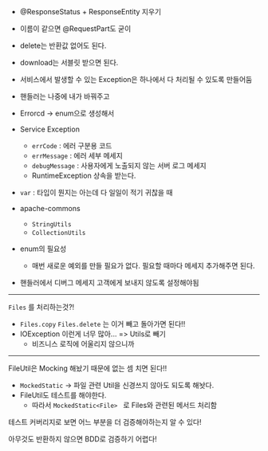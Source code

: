 - @ResponseStatus + ResponseEntity 지우기

- 이름이 같으면 @RequestPart도 굳이

- delete는 반환값 없어도 된다.
- download는 서블릿 받으면 된다.

- 서비스에서 발생할 수 있는 Exception은 하나에서 다 처리될 수 있도록 만들어둠
- 핸들러는 나중에 내가 바꿔주고
- Errorcd -> enum으로 생성해서
- Service Exception
  - `errCode` : 에러 구분용 코드
  - `errMessage` : 에러 세부 메세지
  - `debugMessage` : 사용자에게 노출되지 않는 서버 로그 메세지
  - RuntimeException 상속을 받는다.
- `var` : 타입이 뭔지는 아는데 다 일일이 적기 귀찮을 때
- apache-commons
  - `StringUtils` 
  - `CollectionUtils`
- enum의 필요성
  - 매번 새로운 예외를 만들 필요가 없다. 필요할 때마다 메세지 추가해주면 된다.
- 핸들러에서 디버그 메세지 고객에게 보내지 않도록 설정해야됨

---

`Files` 를 처리하는것?!

- `Files.copy` `Files.delete` 는 이거 빼고 돌아가면 된다!!
- IOException 이런게 너무 많아...  => Utils로 빼기
  - 비즈니스 로직에 어울리지 않으니까



----

FileUtil은 Mocking 해놨기 때문에 없는 셈 치면 된다!!

- `MockedStatic` -> 파일 관련 Util을 신경쓰지 않아도 되도록 해놧다.
- FileUtil도 테스트를 해야한다. 
  - 따라서 `MockedStatic<File> ` 로 Files와 관련된 메서드 처리함

테스트 커버리지로 보면 어느 부분을 더 검증해야하는지 알 수 있다!

아무것도 반환하지 않으면 BDD로 검증하기 어렵다!